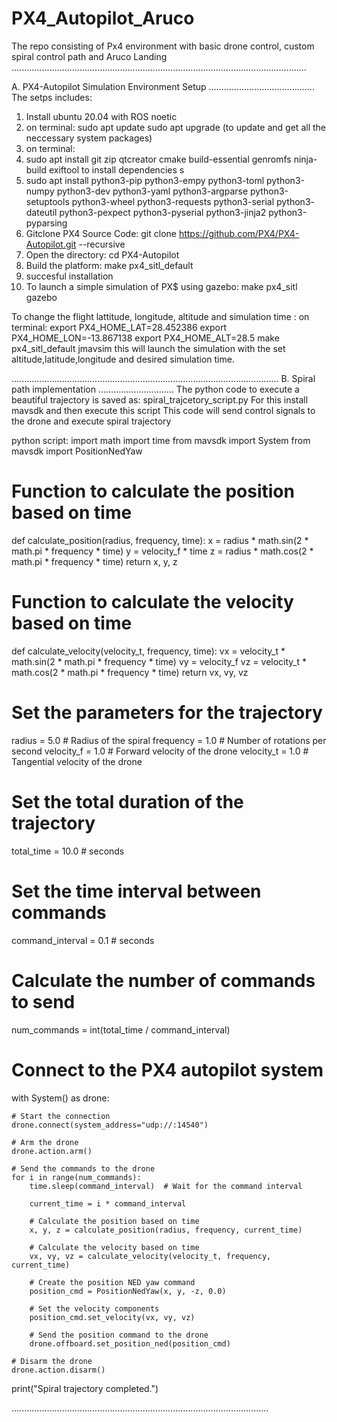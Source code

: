 # PX4_Autopilot_Aruco
The repo consisting of Px4 environment with basic drone control, custom spiral control path and Aruco Landing
.....................................................................................................................

A. PX4-Autopilot Simulation Environment Setup
   ..........................................
   The setps includes:
   
   1. Install ubuntu 20.04 with ROS noetic
   2. on terminal: sudo apt update
                   sudo apt upgrade (to update and get all the neccessary system packages)
   3. on terminal:
   4.  sudo apt install git zip qtcreator cmake build-essential genromfs ninja-build exiftool to install dependencies s
   5.  sudo apt install python3-pip python3-empy python3-toml python3-numpy python3-dev python3-yaml python3-argparse python3-setuptools python3-wheel python3-requests python3-serial python3-         dateutil python3-pexpect python3-pyserial python3-jinja2 python3-pyparsing
  6. Gitclone PX4 Source Code: git clone https://github.com/PX4/PX4-Autopilot.git --recursive
  7. Open the directory: cd PX4-Autopilot
  8. Build the platform: make px4_sitl_default
  9. succesful installation
  10. To launch a simple simulation of PX$ using gazebo: make px4_sitl gazebo

To change the flight lattitude, longitude, altitude and simulation time : on terminal:
export PX4_HOME_LAT=28.452386
export PX4_HOME_LON=-13.867138
export PX4_HOME_ALT=28.5
make px4_sitl_default jmavsim
this will launch the simulation with the set altitude,latitude,longitude and desired simulation time.

..........................................................................................................
B. Spiral path implementation
..............................
The python code to execute a beautiful trajectory is saved as: spiral_trajcetory_script.py
For this install mavsdk and then execute this script
This code will send control signals to the drone and execute spiral trajectory

python script: 
import math
import time
from mavsdk import System
from mavsdk import PositionNedYaw

# Function to calculate the position based on time
def calculate_position(radius, frequency, time):
    x = radius * math.sin(2 * math.pi * frequency * time)
    y = velocity_f * time
    z = radius * math.cos(2 * math.pi * frequency * time)
    return x, y, z

# Function to calculate the velocity based on time
def calculate_velocity(velocity_t, frequency, time):
    vx = velocity_t * math.sin(2 * math.pi * frequency * time)
    vy = velocity_f
    vz = velocity_t * math.cos(2 * math.pi * frequency * time)
    return vx, vy, vz

# Set the parameters for the trajectory
radius = 5.0  # Radius of the spiral
frequency = 1.0  # Number of rotations per second
velocity_f = 1.0  # Forward velocity of the drone
velocity_t = 1.0  # Tangential velocity of the drone

# Set the total duration of the trajectory
total_time = 10.0  # seconds

# Set the time interval between commands
command_interval = 0.1  # seconds

# Calculate the number of commands to send
num_commands = int(total_time / command_interval)

# Connect to the PX4 autopilot system
with System() as drone:

    # Start the connection
    drone.connect(system_address="udp://:14540")

    # Arm the drone
    drone.action.arm()

    # Send the commands to the drone
    for i in range(num_commands):
        time.sleep(command_interval)  # Wait for the command interval

        current_time = i * command_interval

        # Calculate the position based on time
        x, y, z = calculate_position(radius, frequency, current_time)

        # Calculate the velocity based on time
        vx, vy, vz = calculate_velocity(velocity_t, frequency, current_time)

        # Create the position NED yaw command
        position_cmd = PositionNedYaw(x, y, -z, 0.0)

        # Set the velocity components
        position_cmd.set_velocity(vx, vy, vz)

        # Send the position command to the drone
        drone.offboard.set_position_ned(position_cmd)

    # Disarm the drone
    drone.action.disarm()

print("Spiral trajectory completed.")

......................................................................................................
